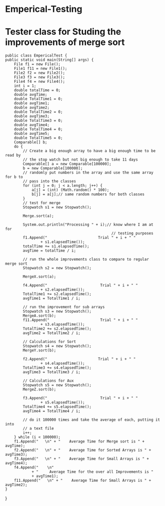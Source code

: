 # Emperical-Testing
# Tester class for Studing the improvements of merge sort

	public class EmpericalTest {
	public static void main(String[] args) {
		File f1 = new File();
		File1 f11 = new File1();
		File2 f2 = new File2();
		File3 f3 = new File3();
		File4 f4 = new File4();
		int i = 1;
		double totalTime = 0;
		double avgTime;
		double TotalTime1 = 0;
		double avgTime1;
		double avgTime2;
		double TotalTime2 = 0;
		double avgTime3;
		double TotalTime3 = 0;
		double avgTime4;
		double TotalTime4 = 0;
		double avgTime5;
		double TotalTime5 = 0;
		Comparable[] b;
		do {
			// Create a big enough array to have a big enough time to be read by
			// the stop watch but not big enough to take 11 days
			Comparable[] a = new Comparable[100000];
			b = new Comparable[100000];
			// randomly put numbers in the array and use the same array for b to
			// pass into the classes
			for (int j = 0; j < a.length; j++) {
				a[j] = (int) (Math.random() * 100);
				b[j] = a[j];// same random numbers for both classes
			}
			// test for merge
			Stopwatch s1 = new Stopwatch();

			Merge.sort(a);

			System.out.println("Processing " + i);// know where I am at for
													// testing purposes
			f1.Append("                       Trial " + i + " "
					+ s1.elapsedTime());
			totalTime += s1.elapsedTime();
			avgTime = totalTime / i;

			// run the whole improvements class to compare to regular merge sort
			Stopwatch s2 = new Stopwatch();

			MergeX.sort(a);

			f4.Append("                        Trial " + i + " "
					+ s2.elapsedTime());
			TotalTime1 += s2.elapsedTime();
			avgTime1 = TotalTime1 / i;

			// run the improvement for sub arrays
			Stopwatch s3 = new Stopwatch();
			MergeA.sort(b);
			f11.Append("                       Trial " + i + " "
					+ s3.elapsedTime());
			TotalTime2 += s2.elapsedTime();
			avgTime2 = TotalTime2 / i;

			// Calculations for Sort
			Stopwatch s4 = new Stopwatch();
			MergeY.sort(b);

			f2.Append("                       Trial " + i + " "
					+ s4.elapsedTime());
			TotalTime3 += s4.elapsedTime();
			avgTime3 = TotalTime3 / i;

			// Calculations for Aux
			Stopwatch s5 = new Stopwatch();
			MergeZ.sort(b);

			f3.Append("                        Trial " + i + " "
					+ s5.elapsedTime());
			TotalTime4 += s5.elapsedTime();
			avgTime4 = TotalTime4 / i;

			// do it 100000 times and take the average of each, putting it into
			// a text file
			i++;
		} while (i < 100000);
		f1.Append("   \n" + "    Average Time for Merge sort is " + avgTime);
		f2.Append("   \n" + "    Average Time for Sorted Arrays is " + avgTime3);
		f3.Append("   \n" + "    Average Time for Small Arrays is " + avgTime4);
		f4.Append("    \n"
				+ "     Average Time for the over all Improvements is "
				+ avgTime1);
		f11.Append("   \n" + "    Average Time for Small Arrays is " + avgTime2);
	}
}


